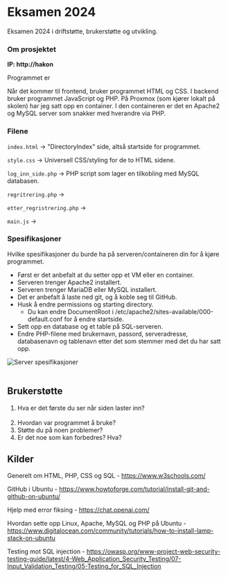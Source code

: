 # Eksamen 2024
Eksamen 2024 i driftstøtte, brukerstøtte og utvikling.

### Om prosjektet
<b>IP: http://hakon</b>

Programmet er 

Når det kommer til frontend, bruker programmet HTML og CSS. I backend bruker programmet JavaScript og PHP. På Proxmox (som kjører lokalt på skolen) har jeg satt opp en container. I den containeren er det en Apache2 og MySQL server som snakker med hverandre via PHP.

### Filene
``index.html`` → "DirectoryIndex" side, altså startside for programmet. 

``style.css`` → Universell CSS/styling for de to HTML sidene.

``log_inn_side.php`` → PHP script som lager en tilkobling med MySQL databasen.

``regritrering.php`` → 

``etter_regristrering.php`` → 

``main.js`` → 

### Spesifikasjoner
Hvilke spesifikasjoner du burde ha på serveren/containeren din for å kjøre programmet.

* Først er det anbefalt at du setter opp et VM eller en container.
* Serveren trenger Apache2 installert.
* Serveren trenger MariaDB eller MySQL installert.
* Det er anbefalt å laste ned git, og å koble seg til GitHub.
* Husk å endre permissions og starting directory.
  * Du kan endre DocumentRoot i /etc/apache2/sites-available/000-default.conf for å endre startside.
* Sett opp en database og et table på SQL-serveren.
* Endre PHP-filene med brukernavn, passord, serveradresse, databasenavn og tablenavn etter det som stemmer med det du har satt opp.

![Server spesifikasjoner](eksamenSpecs.png)
<br><br>
## Brukerstøtte
1. Hva er det første du ser når siden laster inn?
<br><br>
6. Hvordan var programmet å bruke?
7. Støtte du på noen problemer?
8. Er det noe som kan forbedres? Hva?

## Kilder

Generelt om HTML, PHP, CSS og SQL - https://www.w3schools.com/

GitHub i Ubuntu - https://www.howtoforge.com/tutorial/install-git-and-github-on-ubuntu/

Hjelp med error fiksing - https://chat.openai.com/

Hvordan sette opp Linux, Apache, MySQL og PHP på Ubuntu - https://www.digitalocean.com/community/tutorials/how-to-install-lamp-stack-on-ubuntu

Testing mot SQL injection - https://owasp.org/www-project-web-security-testing-guide/latest/4-Web_Application_Security_Testing/07-Input_Validation_Testing/05-Testing_for_SQL_Injection
